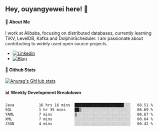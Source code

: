 ## Hey, ouyangyewei here! :wave:

#### :rocket: About Me
I work at Alibaba, focusing on distributed databases, currently learning TiKV, LevelDB, Kafka and DolphinScheduler. I am passionate about contributing to widely used open source projects.

- [![Linkedin](https://img.shields.io/badge/LinkedIn-ouyangyewei-blue)](https://www.linkedin.com/in/ouyangyewei/)
- [![Blog](https://img.shields.io/badge/Blog-yeweiouyang-orange)](https://blog.csdn.net/yeweiouyang)

#### :star2: Github Stats
[![Anurag's GitHub stats](https://github-readme-stats.vercel.app/api?username=ouyangyewei&show_icons=true&cache_seconds=3600&theme=tokyonight)](https://github.com/anuraghazra/github-readme-stats)

#### :bar_chart: Weekly Development Breakdown
<!--START_SECTION:waka-->

```txt
Java           16 hrs 16 mins  ██████████████████████░░░   88.51 %
SQL            1 hr 35 mins    ██▒░░░░░░░░░░░░░░░░░░░░░░   08.69 %
YAML           7 mins          ▒░░░░░░░░░░░░░░░░░░░░░░░░   00.67 %
XML            7 mins          ░░░░░░░░░░░░░░░░░░░░░░░░░   00.64 %
JSON           4 mins          ░░░░░░░░░░░░░░░░░░░░░░░░░   00.42 %
```

<!--END_SECTION:waka-->
